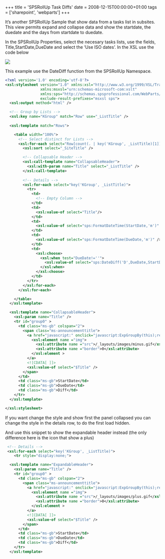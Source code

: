 +++
title = 'SPSRollUp Task Diffs'
date = 2008-12-15T00:00:00+01:00
tags = ['sharepoint', 'webparts']
+++

It’s another SPSRollUp Sample that show data from a tasks list in subsites. This view permits expand and collapse data and show the startdate, the duedate and the days from startdate to duedate.

In the SPSRollUp Properties, select the necesary tasks lists, use the fields, Title,StartDate,DueDate and select the ‘Use ISO dates’. In the XSL use the code below

![](/images/Sharepoint/SPSRollUp_TasksExpandDiff.gif)

This example use the DateDiff function from the SPSRollUp Namespace.

```xml 
<?xml version='1.0' encoding='utf-8'?>
<xsl:stylesheet version="1.0" xmlns:xsl="http://www.w3.org/1999/XSL/Transform"
                xmlns:msxsl="urn:schemas-microsoft-com:xslt"
                xmlns:sps="http://schemas.spsprofessional.com/WebParts/SPSXSLT"
                exclude-result-prefixes="msxsl sps">
  <xsl:output method="html" />

  <!-- Group by Lists -->
  <xsl:key name="KGroup" match="Row" use="_ListTitle" />
 
  <xsl:template match="Rows">

    <table width="100%">
      <!-- Select distinct for Lists -->
      <xsl:for-each select="Row[count(. | key('KGroup', _ListTitle)[1]) = 1]">
        <xsl:sort select="_SiteTitle" />

        <!-- Collapsable Header -->
        <xsl:call-template name="CollapsableHeader">
          <xsl:with-param name="Title" select="_ListTitle" />
        </xsl:call-template>
        
        <!-- Details -->
        <xsl:for-each select="key('KGroup', _ListTitle)">
          <tr>
            <td> 
              <!-- Empty Column -->
            </td>
            <td>
              <xsl:value-of select="Title"/>
            </td>
            <td>
              <xsl:value-of select="sps:FormatDateTime(StartDate,'m')" />
            </td>
            <td>
              <xsl:value-of select="sps:FormatDateTime(DueDate,'m')" />
            </td>
            <td>
              <xsl:choose>
                <xsl:when test="DueDate!=''">
                  <xsl:value-of select="sps:DateDiff('D',DueDate,StartDate)" />
                </xsl:when>
              </xsl:choose>
            </td>
          </tr>                
        </xsl:for-each>
      </xsl:for-each>

    </table>
  </xsl:template> 

  <xsl:template name="CollapsableHeader">
    <xsl:param name="Title" />
    <tr id="group0" >
      <td class="ms-gb" colspan="2">
        <span class="ms-announcementtitle">
          <a href="javascript:" onclick="javascript:ExpGroupBy(this);return false;">
            <xsl:element name ="img">
              <xsl:attribute name ="src">/_layouts/images/minus.gif</xsl:attribute>
              <xsl:attribute name ="border">0</xsl:attribute>
            </xsl:element >
          </a>
          <![CDATA[ ]]>
          <xsl:value-of select="$Title" />
        </span>
      </td>
      <td class="ms-gb">StartDate</td>
      <td class="ms-gb">DueDate</td>
      <td class="ms-gb">Diff</td>
    </tr>
  </xsl:template>

</xsl:stylesheet>
```

If you want change the style and show first the panel collapsed you can change the style in the details row, to do the first load hidden.

And use this snippet to show the expandable header instead (the only difference here is the icon that show a plus)

```xml
 <!-- Details -->
 <xsl:for-each select="key('KGroup', _ListTitle)">
    <tr style="display:none;">

  <xsl:template name="ExpandableHeader">
    <xsl:param name="Title" />
    <tr id="group0" >
      <td class="ms-gb" colspan="2">
        <span class="ms-announcementtitle">
          <a href="javascript:" onclick="javascript:ExpGroupBy(this);return false;">
            <xsl:element name ="img">
              <xsl:attribute name ="src">/_layouts/images/plus.gif</xsl:attribute>
              <xsl:attribute name ="border">0</xsl:attribute>
            </xsl:element >
          </a>
          <![CDATA[ ]]>
          <xsl:value-of select="$Title" />
        </span>
      </td>
      <td class="ms-gb">StartDate</td>
      <td class="ms-gb">DueDate</td>
      <td class="ms-gb">Diff</td>
    </tr>
  </xsl:template>
```